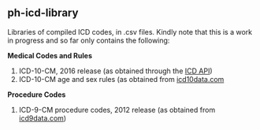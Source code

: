## ph-icd-library  

Libraries of compiled ICD codes, in .csv files. Kindly note that this is a work in progress and so far only contains the following: 

**Medical Codes and Rules**
1. ICD-10-CM, 2016 release (as obtained through the [ICD API](http://icd.who.int/icdapi))
2. ICD-10-CM age and sex rules (as obtained from [icd10data.com](http://icd10data.com)
 
**Procedure Codes**
1. ICD-9-CM procedure codes, 2012 release (as obtained from [icd9data.com](http://icd9data.com))
